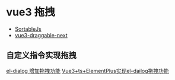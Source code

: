 # vue3 拖拽

- [SortableJs](https://github.com/SortableJS/Sortable)
- [vue3-draggable-next](https://github.com/SortableJS/vue.draggable.next)

## 自定义指令实现拖拽

[el-dialog 增加拖拽功能](https://www.imooc.com/article/317799)
[Vue3+ts+ElementPlus实现el-dailog拖拽功能](https://www.jianshu.com/p/5c35a9595905)
